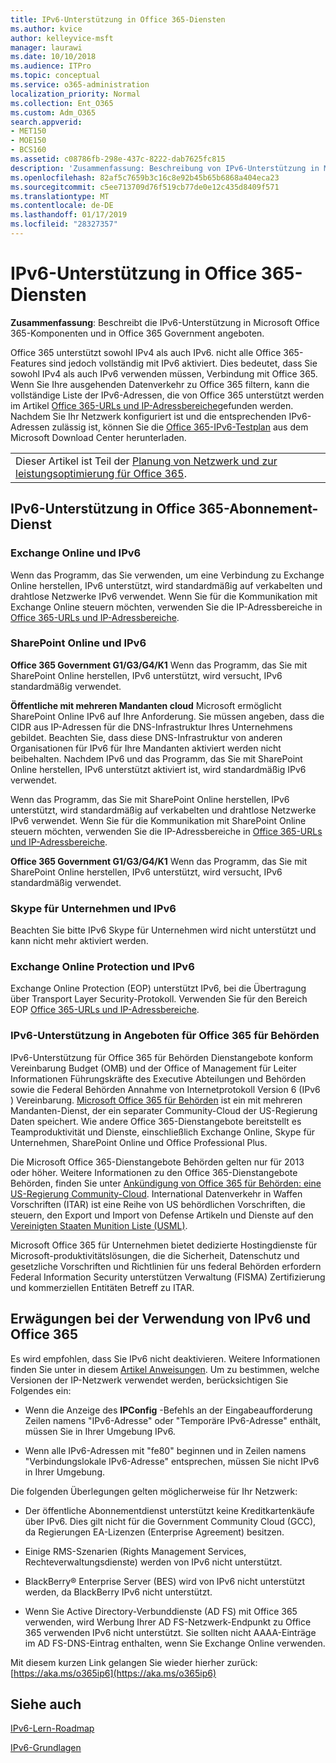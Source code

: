 ```yaml
---
title: IPv6-Unterstützung in Office 365-Diensten
ms.author: kvice
author: kelleyvice-msft
manager: laurawi
ms.date: 10/10/2018
ms.audience: ITPro
ms.topic: conceptual
ms.service: o365-administration
localization_priority: Normal
ms.collection: Ent_O365
ms.custom: Adm_O365
search.appverid:
- MET150
- MOE150
- BCS160
ms.assetid: c08786fb-298e-437c-8222-dab7625fc815
description: 'Zusammenfassung: Beschreibung von IPv6-Unterstützung in Microsoft Office 365-Komponenten und in Office 365 Government angeboten.'
ms.openlocfilehash: 82af5c7659b3c16c8e92b45b65b6868a404eca23
ms.sourcegitcommit: c5ee713709d76f519cb77de0e12c435d8409f571
ms.translationtype: MT
ms.contentlocale: de-DE
ms.lasthandoff: 01/17/2019
ms.locfileid: "28327357"
---
```

# <a name="ipv6-support-in-office-365-services"></a>IPv6-Unterstützung in Office 365-Diensten

 **Zusammenfassung**: Beschreibt die IPv6-Unterstützung in Microsoft Office 365-Komponenten und in Office 365 Government angeboten.
  
Office 365 unterstützt sowohl IPv4 als auch IPv6. nicht alle Office 365-Features sind jedoch vollständig mit IPv6 aktiviert. Dies bedeutet, dass Sie sowohl IPv4 als auch IPv6 verwenden müssen, Verbindung mit Office 365. Wenn Sie Ihre ausgehenden Datenverkehr zu Office 365 filtern, kann die vollständige Liste der IPv6-Adressen, die von Office 365 unterstützt werden im Artikel [Office 365-URLs und IP-Adressbereiche](urls-and-ip-address-ranges.md)gefunden werden. Nachdem Sie Ihr Netzwerk konfiguriert ist und die entsprechenden IPv6-Adressen zulässig ist, können Sie die [Office 365-IPv6-Testplan](https://go.microsoft.com/fwlink/?LinkId=293447) aus dem Microsoft Download Center herunterladen.
  
||
|:-----|
| Dieser Artikel ist Teil der [Planung von Netzwerk und zur leistungsoptimierung für Office 365](https://aka.ms/tune).|

## <a name="ipv6-support-in-office-365-subscription-service"></a>IPv6-Unterstützung in Office 365-Abonnement-Dienst

### <a name="exchange-online-and-ipv6"></a>Exchange Online und IPv6

Wenn das Programm, das Sie verwenden, um eine Verbindung zu Exchange Online herstellen, IPv6 unterstützt, wird standardmäßig auf verkabelten und drahtlose Netzwerke IPv6 verwendet. Wenn Sie für die Kommunikation mit Exchange Online steuern möchten, verwenden Sie die IP-Adressbereiche in [Office 365-URLs und IP-Adressbereiche](urls-and-ip-address-ranges.md).
  
### <a name="sharepoint-online-and-ipv6"></a>SharePoint Online und IPv6

 **Office 365 Government G1/G3/G4/K1** Wenn das Programm, das Sie mit SharePoint Online herstellen, IPv6 unterstützt, wird versucht, IPv6 standardmäßig verwendet.
  
 **Öffentliche mit mehreren Mandanten cloud** Microsoft ermöglicht SharePoint Online IPv6 auf Ihre Anforderung. Sie müssen angeben, dass die CIDR aus IP-Adressen für die DNS-Infrastruktur Ihres Unternehmens gebildet. Beachten Sie, dass diese DNS-Infrastruktur von anderen Organisationen für IPv6 für Ihre Mandanten aktiviert werden nicht beibehalten. Nachdem IPv6 und das Programm, das Sie mit SharePoint Online herstellen, IPv6 unterstützt aktiviert ist, wird standardmäßig IPv6 verwendet.
  
Wenn das Programm, das Sie mit SharePoint Online herstellen, IPv6 unterstützt, wird standardmäßig auf verkabelten und drahtlose Netzwerke IPv6 verwendet. Wenn Sie für die Kommunikation mit SharePoint Online steuern möchten, verwenden Sie die IP-Adressbereiche in [Office 365-URLs und IP-Adressbereiche](urls-and-ip-address-ranges.md).
  
 **Office 365 Government G1/G3/G4/K1** Wenn das Programm, das Sie mit SharePoint Online herstellen, IPv6 unterstützt, wird versucht, IPv6 standardmäßig verwendet.
  
### <a name="skype-for-business-and-ipv6"></a>Skype für Unternehmen und IPv6

Beachten Sie bitte IPv6 Skype für Unternehmen wird nicht unterstützt und kann nicht mehr aktiviert werden.
  
### <a name="exchange-online-protection-and-ipv6"></a>Exchange Online Protection und IPv6

Exchange Online Protection (EOP) unterstützt IPv6, bei die Übertragung über Transport Layer Security-Protokoll. Verwenden Sie für den Bereich EOP [Office 365-URLs und IP-Adressbereiche](urls-and-ip-address-ranges.md).
  
### <a name="ipv6-support-for-office-365-government-offerings"></a>IPv6-Unterstützung in Angeboten für Office 365 für Behörden

IPv6-Unterstützung für Office 365 für Behörden Dienstangebote konform Vereinbarung Budget (OMB) und der Office of Management für Leiter Informationen Führungskräfte des Executive Abteilungen und Behörden sowie die Federal Behörden Annahme von Internetprotokoll Version 6 (IPv6 ) Vereinbarung. [Microsoft Office 365 für Behörden](https://go.microsoft.com/fwlink/p/?LinkId=325414) ist ein mit mehreren Mandanten-Dienst, der ein separater Community-Cloud der US-Regierung Daten speichert. Wie andere Office 365-Dienstangebote bereitstellt es Teamproduktivität und Dienste, einschließlich Exchange Online, Skype für Unternehmen, SharePoint Online und Office Professional Plus. 

Die Microsoft Office 365-Dienstangebote Behörden gelten nur für 2013 oder höher. Weitere Informationen zu den Office 365-Dienstangebote Behörden, finden Sie unter [Ankündigung von Office 365 für Behörden: eine US-Regierung Community-Cloud](https://go.microsoft.com/fwlink/p/?LinkId=325414). International Datenverkehr in Waffen Vorschriften (ITAR) ist eine Reihe von US behördlichen Vorschriften, die steuern, den Export und Import von Defense Artikeln und Dienste auf den [Vereinigten Staaten Munition Liste (USML)](https://go.microsoft.com/fwlink/p/?LinkId=325415). 

Microsoft Office 365 für Unternehmen bietet dedizierte Hostingdienste für Microsoft-produktivitätslösungen, die die Sicherheit, Datenschutz und gesetzliche Vorschriften und Richtlinien für uns federal Behörden erfordern Federal Information Security unterstützen Verwaltung (FISMA) Zertifizierung und kommerziellen Entitäten Betreff zu ITAR.
  
## <a name="things-to-consider-when-using-ipv6-and-office-365"></a>Erwägungen bei der Verwendung von IPv6 und Office 365

Es wird empfohlen, dass Sie IPv6 nicht deaktivieren. Weitere Informationen finden Sie unter in diesem [Artikel Anweisungen](https://support.microsoft.com/help/929852/guidance-for-configuring-ipv6-in-windows-for-advanced-users). Um zu bestimmen, welche Versionen der IP-Netzwerk verwendet werden, berücksichtigen Sie Folgendes ein:
  
- Wenn die Anzeige des **IPConfig** -Befehls an der Eingabeaufforderung Zeilen namens "IPv6-Adresse" oder "Temporäre IPv6-Adresse" enthält, müssen Sie in Ihrer Umgebung IPv6.

- Wenn alle IPv6-Adressen mit "fe80" beginnen und in Zeilen namens "Verbindungslokale IPv6-Adresse" entsprechen, müssen Sie nicht IPv6 in Ihrer Umgebung.

Die folgenden Überlegungen gelten möglicherweise für Ihr Netzwerk:
  
- Der öffentliche Abonnementdienst unterstützt keine Kreditkartenkäufe über IPv6. Dies gilt nicht für die Government Community Cloud (GCC), da Regierungen EA-Lizenzen (Enterprise Agreement) besitzen.

- Einige RMS-Szenarien (Rights Management Services, Rechteverwaltungsdienste) werden von IPv6 nicht unterstützt.

- BlackBerry® Enterprise Server (BES) wird von IPv6 nicht unterstützt werden, da BlackBerry IPv6 nicht unterstützt.

- Wenn Sie Active Directory-Verbunddienste (AD FS) mit Office 365 verwenden, wird Werbung Ihrer AD FS-Netzwerk-Endpunkt zu Office 365 verwenden IPv6 nicht unterstützt. Sie sollten nicht AAAA-Einträge im AD FS-DNS-Eintrag enthalten, wenn Sie Exchange Online verwenden. 

Mit diesem kurzen Link gelangen Sie wieder hierher zurück: [https://aka.ms/o365ip6](https://aka.ms/o365ip6)
  
## <a name="see-also"></a>Siehe auch

[IPv6-Lern-Roadmap](https://docs.microsoft.com/previous-versions/windows/it-pro/windows-server-2008-R2-and-2008/gg250710(v%3dws.10))
  
[IPv6-Grundlagen](https://social.technet.microsoft.com/wiki/contents/articles/1728.ipv6-survival-guide.aspx)
